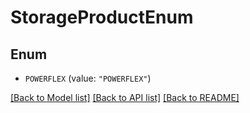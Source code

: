 # StorageProductEnum

## Enum


* `POWERFLEX` (value: `"POWERFLEX"`)


[[Back to Model list]](../README.md#documentation-for-models) [[Back to API list]](../README.md#documentation-for-api-endpoints) [[Back to README]](../README.md)



